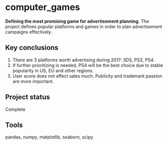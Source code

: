 # computer_games
**Defining the most promising game for advertisement planning.**
The project defines popular platforms and games in order to plan advertisement campaigns effectively.

## Key conclusions
1. There are 3 platforms worth advertising during 2017: 3DS, PS3, PS4.
2. If further prioritizing is needed, PS4 will be the best choice due to stable popularity in US, EU and other regions.
3. User score does not affect sales much. Publicity and trademark passion are more important.

## Project status
Complete

## Tools
pandas, numpy, matplotlib, seaborn, scipy